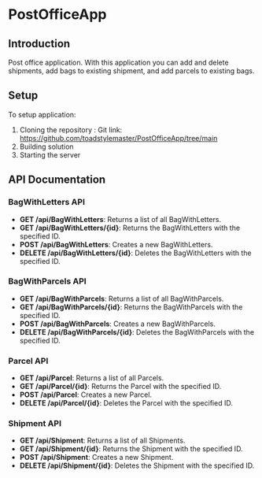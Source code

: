 # PostOfficeApp

## Introduction

Post office application. With this application you can add and delete shipments, add bags to existing shipment, and add parcels to existing bags.

## Setup

To setup application:

1. Cloning the repository : Git link: https://github.com/toadstylemaster/PostOfficeApp/tree/main
2. Building solution
3. Starting the server

## API Documentation

### BagWithLetters API

- **GET /api/BagWithLetters**: Returns a list of all BagWithLetters.
- **GET /api/BagWithLetters/{id}**: Returns the BagWithLetters with the specified ID.
- **POST /api/BagWithLetters**: Creates a new BagWithLetters.
- **DELETE /api/BagWithLetters/{id}**: Deletes the BagWithLetters with the specified ID.

### BagWithParcels API

- **GET /api/BagWithParcels**: Returns a list of all BagWithParcels.
- **GET /api/BagWithParcels/{id}**: Returns the BagWithParcels with the specified ID.
- **POST /api/BagWithParcels**: Creates a new BagWithParcels.
- **DELETE /api/BagWithParcels/{id}**: Deletes the BagWithParcels with the specified ID.

### Parcel API

- **GET /api/Parcel**: Returns a list of all Parcels.
- **GET /api/Parcel/{id}**: Returns the Parcel with the specified ID.
- **POST /api/Parcel**: Creates a new Parcel.
- **DELETE /api/Parcel/{id}**: Deletes the Parcel with the specified ID.

### Shipment API

- **GET /api/Shipment**: Returns a list of all Shipments.
- **GET /api/Shipment/{id}**: Returns the Shipment with the specified ID.
- **POST /api/Shipment**: Creates a new Shipment.
- **DELETE /api/Shipment/{id}**: Deletes the Shipment with the specified ID.